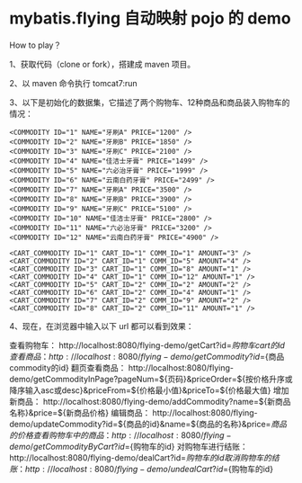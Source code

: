 # mybatis.flying 自动映射 pojo 的 demo

How to play？

1、获取代码（clone or fork），搭建成 maven 项目。

2、以 maven 命令执行 tomcat7:run

3、以下是初始化的数据集，它描述了两个购物车、12种商品和商品装入购物车的情况：

<dataset>
	<CART ID="1" DEAL="0" DEAL_TIME=null />
	<CART ID="2" DEAL="0" DEAL_TIME=null />

	<COMMODITY ID="1" NAME="牙刷A" PRICE="1200" />
	<COMMODITY ID="2" NAME="牙刷B" PRICE="1850" />
	<COMMODITY ID="3" NAME="牙刷C" PRICE="2100" />
	<COMMODITY ID="4" NAME="佳洁士牙膏" PRICE="1499" />
	<COMMODITY ID="5" NAME="六必治牙膏" PRICE="1999" />
	<COMMODITY ID="6" NAME="云南白药牙膏" PRICE="2499" />
	<COMMODITY ID="7" NAME="牙刷A" PRICE="3500" />
	<COMMODITY ID="8" NAME="牙刷B" PRICE="3900" />
	<COMMODITY ID="9" NAME="牙刷C" PRICE="5100" />
	<COMMODITY ID="10" NAME="佳洁士牙膏" PRICE="2800" />
	<COMMODITY ID="11" NAME="六必治牙膏" PRICE="3200" />
	<COMMODITY ID="12" NAME="云南白药牙膏" PRICE="4900" />

	<CART_COMMODITY ID="1" CART_ID="1" COMM_ID="1" AMOUNT="3" />
	<CART_COMMODITY ID="2" CART_ID="1" COMM_ID="5" AMOUNT="4" />
	<CART_COMMODITY ID="3" CART_ID="1" COMM_ID="8" AMOUNT="1" />
	<CART_COMMODITY ID="4" CART_ID="1" COMM_ID="12" AMOUNT="1" />
	<CART_COMMODITY ID="5" CART_ID="2" COMM_ID="2" AMOUNT="2" />
	<CART_COMMODITY ID="6" CART_ID="2" COMM_ID="4" AMOUNT="1" />
	<CART_COMMODITY ID="7" CART_ID="2" COMM_ID="9" AMOUNT="2" />
	<CART_COMMODITY ID="8" CART_ID="2" COMM_ID="11" AMOUNT="1" />
</dataset>

4、现在，在浏览器中输入以下 url 都可以看到效果：

查看购物车：			http://localhost:8080/flying-demo/getCart?id=${购物车cart的id}
查看商品：			http://localhost:8080/flying-demo/getCommodity?id=${商品commodity的id}
翻页查看商品：		http://localhost:8080/flying-demo/getCommodityInPage?pageNum=${页码}&priceOrder=${按价格升序或降序输入asc或desc}&priceFrom=${价格最小值}&priceTo=${价格最大值}
增加新商品：			http://localhost:8080/flying-demo/addCommodity?name=${新商品名称}&price=${新商品价格}
编辑商品：			http://localhost:8080/flying-demo/updateCommodity?id=${商品的id}&name=${商品的名称}&price=${商品的价格}
查看购物车中的商品：	http://localhost:8080/flying-demo/getCommodityByCart?id=${购物车的id}
对购物车进行结账：	http://localhost:8080/flying-demo/dealCart?id=${购物车的id}
取消购物车的结账：	http://localhost:8080/flying-demo/undealCart?id=${购物车的id}
